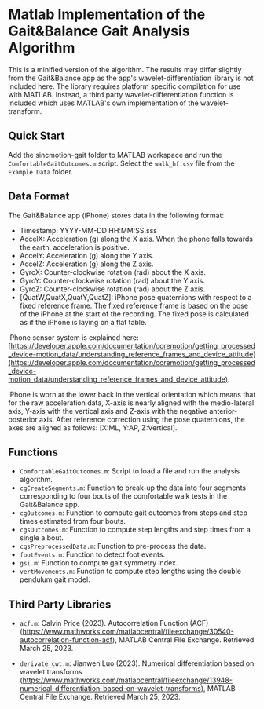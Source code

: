 # Matlab Implementation of the Gait&Balance Gait Analysis Algorithm

This is a minified version of the algorithm. The results may differ slightly from the Gait&Balance app as the app's wavelet-differentiation library is not included here. The library requires platform specific compilation for use with MATLAB. Instead, a third party wavelet-differentiation function is included which uses MATLAB's own implementation of the wavelet-transform.

## Quick Start

Add the sincmotion-gait folder to MATLAB workspace and run the `ComfortableGaitOutcomes.m` script. Select the `walk_hf.csv` file from the `Example Data` folder.

## Data Format

The Gait&Balance app (iPhone) stores data in the following format:

- Timestamp: YYYY-MM-DD HH:MM:SS.sss
- AccelX: Acceleration (g) along the X axis. When the phone falls towards the earth, acceleration is positive.
- AccelY: Acceleration (g) along the Y axis.
- AccelZ: Acceleration (g) along the Z axis.
- GyroX: Counter-clockwise rotation (rad) about the X axis.
- GyroY: Counter-clockwise rotation (rad) about the Y axis.
- GyroZ: Counter-clockwise rotation (rad) about the Z axis.
- [QuatW,QuatX,QuatY,QuatZ]: iPhone pose quaternions with respect to a fixed reference frame. The fixed reference frame is based on the pose of the iPhone at the start of the recording. The fixed pose is calculated as if the iPhone is laying on a flat table.

iPhone sensor system is explained here: [https://developer.apple.com/documentation/coremotion/getting_processed_device-motion_data/understanding_reference_frames_and_device_attitude](https://developer.apple.com/documentation/coremotion/getting_processed_device-motion_data/understanding_reference_frames_and_device_attitude).

iPhone is worn at the lower back in the vertical orientation which means that for the raw acceleration data, X-axis is nearly aligned with the medio-lateral axis, Y-axis with the vertical axis and Z-axis with the negative anterior-posterior axis. After reference correction using the pose quaternions, the axes are aligned as follows: [X:ML, Y:AP, Z:Vertical].

## Functions

- `ComfortableGaitOutcomes.m`: Script to load a file and run the analysis algorithm.
- `cgCreateSegments.m`: Function to break-up the data into four segments corresponding to four bouts of the comfortable walk tests in the Gait&Balance app.
- `cgOutcomes.m`: Function to compute gait outcomes from steps and step times estimated from four bouts.
- `cgsOutcomes.m`: Function to compute step lengths and step times from a single a bout.
- `cgsPreprocessedData.m`: Function to pre-process the data.
- `footEvents.m`: Function to detect foot events.
- `gsi.m`: Function to compute gait symmetry index.
- `vertMovements.m`: Function to compute step lengths using the double pendulum gait model.

## Third Party Libraries

- `acf.m`: Calvin Price (2023). Autocorrelation Function (ACF) (<https://www.mathworks.com/matlabcentral/fileexchange/30540-autocorrelation-function-acf>), MATLAB Central File Exchange. Retrieved March 25, 2023.

- `derivate_cwt.m`: Jianwen Luo (2023). Numerical differentiation based on wavelet transforms (<https://www.mathworks.com/matlabcentral/fileexchange/13948-numerical-differentiation-based-on-wavelet-transforms>), MATLAB Central File Exchange. Retrieved March 25, 2023.
